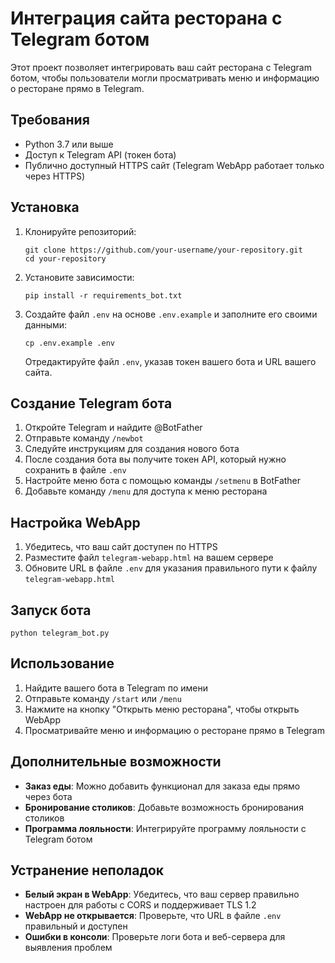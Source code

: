 # Интеграция сайта ресторана с Telegram ботом

Этот проект позволяет интегрировать ваш сайт ресторана с Telegram ботом, чтобы пользователи могли просматривать меню и информацию о ресторане прямо в Telegram.

## Требования

- Python 3.7 или выше
- Доступ к Telegram API (токен бота)
- Публично доступный HTTPS сайт (Telegram WebApp работает только через HTTPS)

## Установка

1. Клонируйте репозиторий:
   ```
   git clone https://github.com/your-username/your-repository.git
   cd your-repository
   ```

2. Установите зависимости:
   ```
   pip install -r requirements_bot.txt
   ```

3. Создайте файл `.env` на основе `.env.example` и заполните его своими данными:
   ```
   cp .env.example .env
   ```
   Отредактируйте файл `.env`, указав токен вашего бота и URL вашего сайта.

## Создание Telegram бота

1. Откройте Telegram и найдите @BotFather
2. Отправьте команду `/newbot`
3. Следуйте инструкциям для создания нового бота
4. После создания бота вы получите токен API, который нужно сохранить в файле `.env`
5. Настройте меню бота с помощью команды `/setmenu` в BotFather
6. Добавьте команду `/menu` для доступа к меню ресторана

## Настройка WebApp

1. Убедитесь, что ваш сайт доступен по HTTPS
2. Разместите файл `telegram-webapp.html` на вашем сервере
3. Обновите URL в файле `.env` для указания правильного пути к файлу `telegram-webapp.html`

## Запуск бота

```
python telegram_bot.py
```

## Использование

1. Найдите вашего бота в Telegram по имени
2. Отправьте команду `/start` или `/menu`
3. Нажмите на кнопку "Открыть меню ресторана", чтобы открыть WebApp
4. Просматривайте меню и информацию о ресторане прямо в Telegram

## Дополнительные возможности

- **Заказ еды**: Можно добавить функционал для заказа еды прямо через бота
- **Бронирование столиков**: Добавьте возможность бронирования столиков
- **Программа лояльности**: Интегрируйте программу лояльности с Telegram ботом

## Устранение неполадок

- **Белый экран в WebApp**: Убедитесь, что ваш сервер правильно настроен для работы с CORS и поддерживает TLS 1.2
- **WebApp не открывается**: Проверьте, что URL в файле `.env` правильный и доступен
- **Ошибки в консоли**: Проверьте логи бота и веб-сервера для выявления проблем 